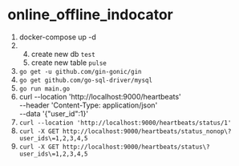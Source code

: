 # online_offline_indocator
1. docker-compose up -d
2. 4. create new db `test`
    1. create new table `pulse`
2. `go get -u github.com/gin-gonic/gin`
5. `go get github.com/go-sql-driver/mysql`
6. `go run main.go`
7. curl --location 'http://localhost:9000/heartbeats' \
--header 'Content-Type: application/json' \
--data '{"user_id":1}'
8. `curl --location 'http://localhost:9000/heartbeats/status/1'`
4. `curl -X GET http://localhost:9000/heartbeats/status_nonop\?user_ids\=1,2,3,4,5`
5. `curl -X GET http://localhost:9000/heartbeats/status\?user_ids\=1,2,3,4,5`
